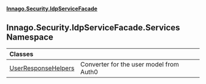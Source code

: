 #### [Innago\.Security\.IdpServiceFacade](../../../../index.md 'index')

## Innago\.Security\.IdpServiceFacade\.Services Namespace

| Classes | |
| :--- | :--- |
| [UserResponseHelpers](UserResponseHelpers/index.md 'Innago\.Security\.IdpServiceFacade\.Services\.UserResponseHelpers') | Converter for the user model from Auth0 |
